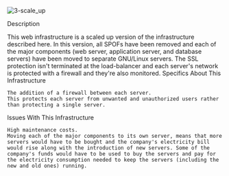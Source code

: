 ![3-scale_up](https://user-images.githubusercontent.com/106748762/206906172-e5e9c072-e617-44c9-99f4-650955fdbe29.jpg)


Description

This web infrastructure is a scaled up version of the infrastructure described here. In this version, all SPOFs have been removed and each of the major components (web server, application server, and database servers) have been moved to separate GNU/Linux servers. The SSL protection isn't terminated at the load-balancer and each server's network is protected with a firewall and they're also monitored.
Specifics About This Infrastructure

    The addition of a firewall between each server.
    This protects each server from unwanted and unauthorized users rather than protecting a single server.

Issues With This Infrastructure

    High maintenance costs.
    Moving each of the major components to its own server, means that more servers would have to be bought and the company's electricity bill would rise along with the introduction of new servers. Some of the company's funds would have to be used to buy the servers and pay for the electricity consumption needed to keep the servers (including the new and old ones) running.

